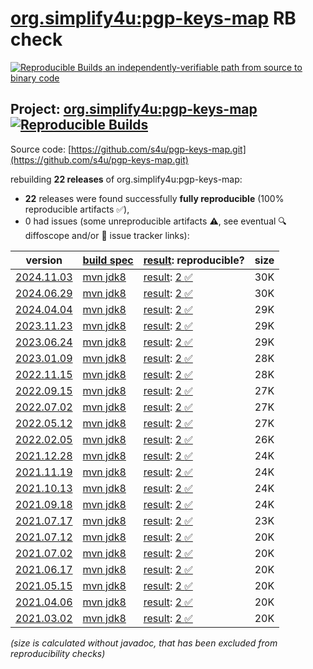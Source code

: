 [org.simplify4u:pgp-keys-map](https://central.sonatype.com/artifact/org.simplify4u/pgp-keys-map/versions) RB check
=======

[![Reproducible Builds](https://reproducible-builds.org/images/logos/rb.svg) an independently-verifiable path from source to binary code](https://reproducible-builds.org/)

## Project: [org.simplify4u:pgp-keys-map](https://central.sonatype.com/artifact/org.simplify4u/pgp-keys-map/versions) [![Reproducible Builds](https://img.shields.io/endpoint?url=https://raw.githubusercontent.com/jvm-repo-rebuild/reproducible-central/master/content/org/simplify4u/pgp-keys-map/badge.json)](https://github.com/jvm-repo-rebuild/reproducible-central/blob/master/content/org/simplify4u/pgp-keys-map/README.md)

Source code: [https://github.com/s4u/pgp-keys-map.git](https://github.com/s4u/pgp-keys-map.git)

rebuilding **22 releases** of org.simplify4u:pgp-keys-map:
- **22** releases were found successfully **fully reproducible** (100% reproducible artifacts :white_check_mark:),
- 0 had issues (some unreproducible artifacts :warning:, see eventual :mag: diffoscope and/or :memo: issue tracker links):

| version | [build spec](/BUILDSPEC.md) | [result](https://reproducible-builds.org/docs/jvm/): reproducible? | size |
| -- | --------- | ------ | -- |
| [2024.11.03](https://central.sonatype.com/artifact/org.simplify4u/pgp-keys-map/2024.11.03/pom) | [mvn jdk8](pgp-keys-map-2024.11.03.buildspec) | [result](pgp-keys-map-2024.11.03.buildinfo): [2 :white_check_mark: ](pgp-keys-map-2024.11.03.buildcompare) | 30K |
| [2024.06.29](https://central.sonatype.com/artifact/org.simplify4u/pgp-keys-map/2024.06.29/pom) | [mvn jdk8](pgp-keys-map-2024.06.29.buildspec) | [result](pgp-keys-map-2024.06.29.buildinfo): [2 :white_check_mark: ](pgp-keys-map-2024.06.29.buildcompare) | 30K |
| [2024.04.04](https://central.sonatype.com/artifact/org.simplify4u/pgp-keys-map/2024.04.04/pom) | [mvn jdk8](pgp-keys-map-2024.04.04.buildspec) | [result](pgp-keys-map-2024.04.04.buildinfo): [2 :white_check_mark: ](pgp-keys-map-2024.04.04.buildcompare) | 29K |
| [2023.11.23](https://central.sonatype.com/artifact/org.simplify4u/pgp-keys-map/2023.11.23/pom) | [mvn jdk8](pgp-keys-map-2023.11.23.buildspec) | [result](pgp-keys-map-2023.11.23.buildinfo): [2 :white_check_mark: ](pgp-keys-map-2023.11.23.buildcompare) | 29K |
| [2023.06.24](https://central.sonatype.com/artifact/org.simplify4u/pgp-keys-map/2023.06.24/pom) | [mvn jdk8](pgp-keys-map-2023.06.24.buildspec) | [result](pgp-keys-map-2023.06.24.buildinfo): [2 :white_check_mark: ](pgp-keys-map-2023.06.24.buildcompare) | 29K |
| [2023.01.09](https://central.sonatype.com/artifact/org.simplify4u/pgp-keys-map/2023.01.09/pom) | [mvn jdk8](pgp-keys-map-2023.01.09.buildspec) | [result](pgp-keys-map-2023.01.09.buildinfo): [2 :white_check_mark: ](pgp-keys-map-2023.01.09.buildcompare) | 28K |
| [2022.11.15](https://central.sonatype.com/artifact/org.simplify4u/pgp-keys-map/2022.11.15/pom) | [mvn jdk8](pgp-keys-map-2022.11.15.buildspec) | [result](pgp-keys-map-2022.11.15.buildinfo): [2 :white_check_mark: ](pgp-keys-map-2022.11.15.buildcompare) | 28K |
| [2022.09.15](https://central.sonatype.com/artifact/org.simplify4u/pgp-keys-map/2022.09.15/pom) | [mvn jdk8](pgp-keys-map-2022.09.15.buildspec) | [result](pgp-keys-map-2022.09.15.buildinfo): [2 :white_check_mark: ](pgp-keys-map-2022.09.15.buildcompare) | 27K |
| [2022.07.02](https://central.sonatype.com/artifact/org.simplify4u/pgp-keys-map/2022.07.02/pom) | [mvn jdk8](pgp-keys-map-2022.07.02.buildspec) | [result](pgp-keys-map-2022.07.02.buildinfo): [2 :white_check_mark: ](pgp-keys-map-2022.07.02.buildcompare) | 27K |
| [2022.05.12](https://central.sonatype.com/artifact/org.simplify4u/pgp-keys-map/2022.05.12/pom) | [mvn jdk8](pgp-keys-map-2022.05.12.buildspec) | [result](pgp-keys-map-2022.05.12.buildinfo): [2 :white_check_mark: ](pgp-keys-map-2022.05.12.buildcompare) | 27K |
| [2022.02.05](https://central.sonatype.com/artifact/org.simplify4u/pgp-keys-map/2022.02.05/pom) | [mvn jdk8](pgp-keys-map-2022.02.05.buildspec) | [result](pgp-keys-map-2022.02.05.buildinfo): [2 :white_check_mark: ](pgp-keys-map-2022.02.05.buildcompare) | 26K |
| [2021.12.28](https://central.sonatype.com/artifact/org.simplify4u/pgp-keys-map/2021.12.28/pom) | [mvn jdk8](pgp-keys-map-2021.12.28.buildspec) | [result](pgp-keys-map-2021.12.28.buildinfo): [2 :white_check_mark: ](pgp-keys-map-2021.12.28.buildcompare) | 24K |
| [2021.11.19](https://central.sonatype.com/artifact/org.simplify4u/pgp-keys-map/2021.11.19/pom) | [mvn jdk8](pgp-keys-map-2021.11.19.buildspec) | [result](pgp-keys-map-2021.11.19.buildinfo): [2 :white_check_mark: ](pgp-keys-map-2021.11.19.buildcompare) | 24K |
| [2021.10.13](https://central.sonatype.com/artifact/org.simplify4u/pgp-keys-map/2021.10.13/pom) | [mvn jdk8](pgp-keys-map-2021.10.13.buildspec) | [result](pgp-keys-map-2021.10.13.buildinfo): [2 :white_check_mark: ](pgp-keys-map-2021.10.13.buildcompare) | 24K |
| [2021.09.18](https://central.sonatype.com/artifact/org.simplify4u/pgp-keys-map/2021.09.18/pom) | [mvn jdk8](pgp-keys-map-2021.09.18.buildspec) | [result](pgp-keys-map-2021.09.18.buildinfo): [2 :white_check_mark: ](pgp-keys-map-2021.09.18.buildcompare) | 24K |
| [2021.07.17](https://central.sonatype.com/artifact/org.simplify4u/pgp-keys-map/2021.07.17/pom) | [mvn jdk8](pgp-keys-map-2021.07.17.buildspec) | [result](pgp-keys-map-2021.07.17.buildinfo): [2 :white_check_mark: ](pgp-keys-map-2021.07.17.buildcompare) | 23K |
| [2021.07.12](https://central.sonatype.com/artifact/org.simplify4u/pgp-keys-map/2021.07.12/pom) | [mvn jdk8](pgp-keys-map-2021.07.12.buildspec) | [result](pgp-keys-map-2021.07.12.buildinfo): [2 :white_check_mark: ](pgp-keys-map-2021.07.12.buildcompare) | 20K |
| [2021.07.02](https://central.sonatype.com/artifact/org.simplify4u/pgp-keys-map/2021.07.02/pom) | [mvn jdk8](pgp-keys-map-2021.07.02.buildspec) | [result](pgp-keys-map-2021.07.02.buildinfo): [2 :white_check_mark: ](pgp-keys-map-2021.07.02.buildcompare) | 20K |
| [2021.06.17](https://central.sonatype.com/artifact/org.simplify4u/pgp-keys-map/2021.06.17/pom) | [mvn jdk8](pgp-keys-map-2021.06.17.buildspec) | [result](pgp-keys-map-2021.06.17.buildinfo): [2 :white_check_mark: ](pgp-keys-map-2021.06.17.buildcompare) | 20K |
| [2021.05.15](https://central.sonatype.com/artifact/org.simplify4u/pgp-keys-map/2021.05.15/pom) | [mvn jdk8](pgp-keys-map-2021.05.15.buildspec) | [result](pgp-keys-map-2021.05.15.buildinfo): [2 :white_check_mark: ](pgp-keys-map-2021.05.15.buildcompare) | 20K |
| [2021.04.06](https://central.sonatype.com/artifact/org.simplify4u/pgp-keys-map/2021.04.06/pom) | [mvn jdk8](pgp-keys-map-2021.04.06.buildspec) | [result](pgp-keys-map-2021.04.06.buildinfo): [2 :white_check_mark: ](pgp-keys-map-2021.04.06.buildcompare) | 20K |
| [2021.03.02](https://central.sonatype.com/artifact/org.simplify4u/pgp-keys-map/2021.03.02/pom) | [mvn jdk8](pgp-keys-map-2021.03.02.buildspec) | [result](pgp-keys-map-2021.03.02.buildinfo): [2 :white_check_mark: ](pgp-keys-map-2021.03.02.buildcompare) | 20K |

<i>(size is calculated without javadoc, that has been excluded from reproducibility checks)</i>
